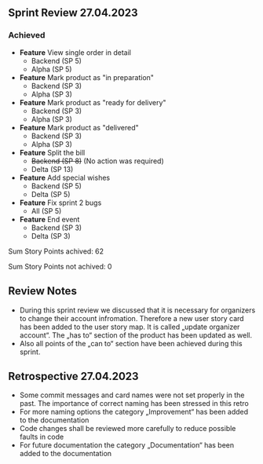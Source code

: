## Sprint Review 27.04.2023

### Achieved

- **Feature** View single order in detail <br />
  - Backend (SP 5)
  - Alpha (SP 5)
- **Feature** Mark product as "in preparation" <br />
  - Backend (SP 3)
  - Alpha (SP 3)
- **Feature** Mark product as "ready for delivery" <br />
  - Backend (SP 3)
  - Alpha (SP 3)
- **Feature** Mark product as "delivered" <br />
  - Backend (SP 3)
  - Alpha (SP 3)
- **Feature** Split the bill <br />
  - ~~Backend (SP 8)~~ (No action was required)
  - Delta (SP 13)
- **Feature** Add special wishes <br />
  - Backend (SP 5)
  - Delta (SP 5)
- **Feature** Fix sprint 2 bugs <br />
  - All (SP 5)
- **Feature** End event <br />
  - Backend (SP 3)
  - Delta (SP 3) <br />

Sum Story Points achived: 62

Sum Story Points not achived: 0

## Review Notes
- During this sprint review we discussed that it is necessary for organizers to change their account infromation. Therefore a new user story card has been added to the user story map. It is called „update organizer account“. The „has to“ section of the product has been updated as well.
- Also all points of the „can to“ section have been achieved during this sprint.
## Retrospective 27.04.2023

- Some commit messages and card names were not set properly in the past. The importance of correct naming has been stressed in this retro
- For more naming options the category „Improvement“ has been added to the documentation
- Code changes shall be reviewed more carefully to reduce possible faults in code
- For future documentation the category „Documentation“ has been added to the documentation
